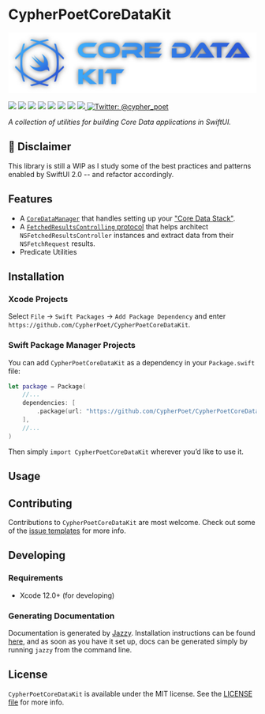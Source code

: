 # CypherPoetCoreDataKit

<p align="center">
   <img width="600px" src="./Resources/Images/Banner-1.png" alt="CypherPoetCoreDataKit Header Image">
</p>

<p>
    <img src="https://img.shields.io/badge/Swift-5.3-F06C33.svg" />
    <img src="https://img.shields.io/badge/iOS-13.0+-865EFC.svg" />
    <img src="https://img.shields.io/badge/iPadOS-13.0+-F65EFC.svg" />
    <img src="https://img.shields.io/badge/macOS-10.15+-179AC8.svg" />
    <img src="https://img.shields.io/badge/tvOS-13.0+-41465B.svg" />
    <img src="https://img.shields.io/badge/watchOS-6.0+-1FD67A.svg" />
    <img src="https://img.shields.io/badge/License-MIT-blue.svg" />
    <a href="https://github.com/apple/swift-package-manager">
      <img src="https://img.shields.io/badge/spm-compatible-brightgreen.svg?style=flat" />
    </a>
    <a href="https://twitter.com/cypher_poet">
        <img src="https://img.shields.io/badge/Contact-@cypher_poet-lightgrey.svg?style=flat" alt="Twitter: @cypher_poet" />
    </a>
</p>


<p align="center">

_A collection of utilities for building Core Data applications in SwiftUI._

<p />


## 🚧 Disclaimer

This library is still a WIP as I study some of the best practices and patterns enabled by SwiftUI 2.0 -- and refactor accordingly.


## Features

- A [`CoreDataManager`](./Sources/CoreDataManager/) that handles setting up your ["Core Data Stack"](https://developer.apple.com/documentation/coredata/core_data_stack).
- A [`FetchedResultsControlling` protocol](./Sources/FetchUtils/FetchedResultsControlling.swift) that helps architect `NSFetchedResultsController` instances and extract data from their `NSFetchRequest` results.
- Predicate Utilities


## Installation

### Xcode Projects

Select `File` -> `Swift Packages` -> `Add Package Dependency` and enter `https://github.com/CypherPoet/CypherPoetCoreDataKit`.


### Swift Package Manager Projects

You can add `CypherPoetCoreDataKit` as a dependency in your `Package.swift` file:

```swift
let package = Package(
    //...
    dependencies: [
        .package(url: "https://github.com/CypherPoet/CypherPoetCoreDataKit", from: "0.1.0"),
    ],
    //...
)
```


Then simply `import CypherPoetCoreDataKit` wherever you’d like to use it.



## Usage

<!--

Usage of these utilities is best demonstrated by the [Example App](./Examples/ExampleApp/).

- [Using launch arguments]() to help with Core Data-related debugging.

 -->

## Contributing

Contributions to `CypherPoetCoreDataKit` are most welcome. Check out some of the [issue templates](./.github/ISSUE_TEMPLATE/) for more info.



## Developing

### Requirements

- Xcode 12.0+ (for developing)


### Generating Documentation

Documentation is generated by [Jazzy](https://github.com/realm/jazzy). Installation instructions can be found [here](https://github.com/realm/jazzy#installation), and as soon as you have it set up, docs can be generated simply by running `jazzy` from the command line.



## License

`CypherPoetCoreDataKit` is available under the MIT license. See the [LICENSE file](./LICENSE) for more info.
